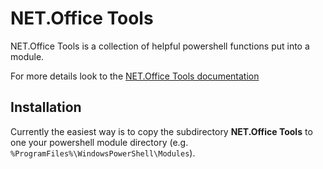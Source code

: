 # NET.Office Tools

NET.Office Tools is a collection of helpful powershell functions put into a module.

For more details look to the [NET.Office Tools documentation](../../wiki/NET.Office-Tools-documentation)

## Installation

Currently the easiest way is to copy the subdirectory **NET.Office Tools** to one your powershell module directory (e.g. `%ProgramFiles%\WindowsPowerShell\Modules`).